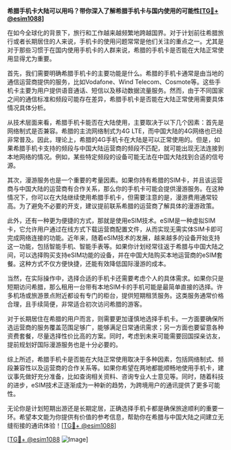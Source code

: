 **希腊手机卡大陆可以用吗？带你深入了解希腊手机卡与国内使用的可能性[[TG💪+ @esim1088](https://t.me/s/esim1088)]**

在如今全球化的背景下，旅行和工作越来越频繁地跨越国界。对于计划前往希腊旅行或者长期居住的人来说，手机卡的使用问题常常是他们关注的重点之一。尤其是对于那些习惯于在国内使用手机卡的人群来说，希腊的手机卡是否能在大陆正常使用显得尤为重要。

首先，我们需要明确希腊手机卡的主要功能是什么。希腊的手机卡通常是由当地的通信运营商提供的服务，比如Vodafone、Wind Telecom、Cosmote等。这些手机卡主要为用户提供语音通话、短信以及移动数据流量服务。然而，由于不同国家之间的通信标准和频段可能存在差异，希腊手机卡是否能在大陆正常使用需要具体情况具体分析。

从技术层面来看，希腊手机卡能否在大陆使用，主要取决于以下几个因素：首先是网络制式是否兼容。希腊的主流网络制式为4G LTE，而中国大陆的4G网络也已经非常普及。因此，理论上，希腊的4G手机卡在大陆是可以正常使用的。但是，如果希腊手机卡支持的频段与中国大陆运营商的频段不匹配，就可能出现无法连接到本地网络的情况。例如，某些特定频段的设备可能无法在中国大陆找到合适的信号源。

其次，漫游服务也是一个重要的考量因素。如果你持有希腊的SIM卡，并且该运营商与中国大陆的运营商有合作关系，那么你的手机卡可能会提供漫游服务。在这种情况下，你可以在大陆继续使用希腊手机卡，但需要注意的是，漫游费用通常较高。为了避免不必要的开支，建议提前联系希腊的运营商了解具体的漫游政策。

此外，还有一种更为便捷的方式，那就是使用eSIM技术。eSIM是一种虚拟SIM卡，它允许用户通过在线方式下载运营商配置文件，从而实现无需实体SIM卡即可完成网络连接的功能。近年来，随着eSIM技术的发展，越来越多的设备开始支持这一功能，包括智能手机、智能手表等。如果你计划经常往返于希腊与中国大陆之间，可以选择购买支持eSIM功能的设备，并在中国大陆购买本地运营商的eSIM套餐。这种方式不仅方便快捷，还能有效降低国际漫游的成本。

当然，在实际操作中，选择合适的手机卡还需要考虑个人的具体需求。如果你只是短期访问希腊，那么租用一台带有本地SIM卡的手机可能是最简单直接的选择。许多机场或旅游景点附近都设有专门的柜台，提供短期租赁服务。这类服务通常价格合理，且手续简便，非常适合初次访问希腊的游客。

对于长期居住在希腊的用户而言，则需要更加谨慎地选择手机卡。一方面要确保所选运营商的服务覆盖范围足够广，能够满足日常通讯需求；另一方面也要留意各种资费套餐，尽量选择性价比高的方案。同时，考虑到未来可能需要回国探亲访友，提前规划好国际漫游服务也是十分必要的。

综上所述，希腊手机卡是否能在大陆正常使用取决于多种因素，包括网络制式、频段兼容性以及运营商的合作关系等。如果你希望在两地都能顺畅地使用手机卡，建议事先做好充分准备，比如查询相关资料、咨询专业人士意见等。同时，随着科技的进步，eSIM技术正逐渐成为一种新的趋势，为跨境用户的通讯提供了更多可能性。

无论你是计划短期出游还是长期定居，正确选择手机卡都是确保旅途顺利的重要一环。希望本文能为你提供有价值的参考信息，帮助你在希腊与中国大陆之间建立无缝衔接的通讯体验！[[TG💪+ @esim1088](https://t.me/s/esim1088)]

[[TG💪+ @esim1088](https://t.me/s/esim1088) ![Image](https://i.postimg.cc/4NQfJmqS/Snipaste-2025-05-13-00-14-12.png)]